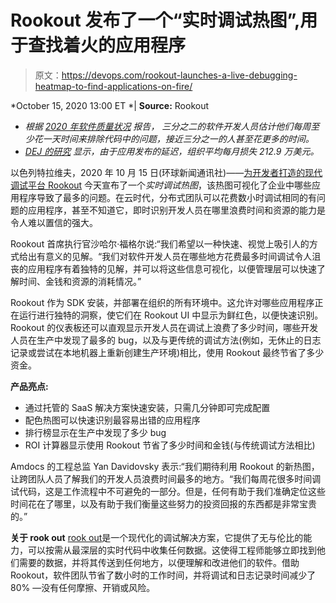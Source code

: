 # Rookout 发布了一个“实时调试热图”,用于查找着火的应用程序

> 原文：<https://devops.com/rookout-launches-a-live-debugging-heatmap-to-find-applications-on-fire/>

*<time datetime="2020-10-15T17:00:00Z">October 15, 2020 13:00 ET</time> *| **Source:** Rookout

*   *根据* [*2020 年软件质量状况*](https://www.globenewswire.com/Tracker?data=2IiWMY15mgLm4I4bCTXaY9QuwpsMMufisiIui8v5_uo3F3vU1RPU6LQ52uBSGUoWuYuNxosll6LZhntFqHFvO9p8e6m2OlMXCdmURWdc0xyKFC3IZgoAgb-39fr6_L1KXT-FtciMVxNHnee5zgTCNf97zcQEf8x5x2eT_iu3Va4EjU84yzF4SqMfMP96mkqaFnqytNbHdwl-LQe_ZXDI8g==) *报告，* *三分之二的软件开发人员估计他们每周至少花一天时间来排除代码中的问题，接近三分之一的人甚至花更多的时间。*
*   [*DEJ 的研究*](https://www.globenewswire.com/Tracker?data=2IiWMY15mgLm4I4bCTXaY8R7BnIna61hrQt9jv4GcmE-GTuX30EoaXaP9n70f6nCRVzv5d1FfVyue0u3PtFvyGfMniX7UJibH5NNmdwi8APXb9agW7pvqvoBcknPpeH6Mqe53LqMiCaYB1yFQJNATrMVuTCjVN7Ngpae3AnMHcVPXQ6swUOuIvTdnuAi79fhUO9IMWou2klAFYbQ03ISamwgDub0uDxaPyl_a9w9aOg=) *显示，由于应用发布的延迟，组织平均每月损失 212.9 万美元。*

以色列特拉维夫，2020 年 10 月 15 日(环球新闻通讯社)——[为开发者打造的现代调试平台 Rookout](https://www.globenewswire.com/Tracker?data=Af5sYUfyT929cMEca8qxmM3WR5x6LahLTZhJdq0OWkz6I6YPirAs6T3OfpA7T-u4QMoQEwfljjW_bS6pLDoRGg==) 今天宣布了一个*实时调试热图*，该热图可视化了企业中哪些应用程序导致了最多的问题。在云时代，分布式团队可以花费数小时调试相同的有问题的应用程序，甚至不知道它，即时识别开发人员在哪里浪费时间和资源的能力是令人难以置信的强大。

Rookout 首席执行官沙哈尔·福格尔说:“我们希望以一种快速、视觉上吸引人的方式给出有意义的见解。“我们对软件开发人员在哪些地方花费最多时间调试令人沮丧的应用程序有着独特的见解，并可以将这些信息可视化，以便管理层可以快速了解时间、金钱和资源的消耗情况。”

Rookout 作为 SDK 安装，并部署在组织的所有环境中。这允许对哪些应用程序正在运行进行独特的洞察，使它们在 Rookout UI 中显示为鲜红色，以便快速识别。Rookout 的仪表板还可以直观显示开发人员在调试上浪费了多少时间，哪些开发人员在生产中发现了最多的 bug，以及与更传统的调试方法(例如，无休止的日志记录或尝试在本地机器上重新创建生产环境)相比，使用 Rookout 最终节省了多少资金。

**产品亮点:**

*   通过托管的 SaaS 解决方案快速安装，只需几分钟即可完成配置
*   配色热图可以快速识别最容易出错的应用程序
*   排行榜显示在生产中发现了多少 bug
*   ROI 计算器显示使用 Rookout 节省了多少时间和金钱(与传统调试方法相比)

Amdocs 的工程总监 Yan Davidovsky 表示:“我们期待利用 Rookout 的新热图，让跨团队人员了解我们的开发人员浪费时间最多的地方。“我们每周花很多时间调试代码，这是工作流程中不可避免的一部分。但是，任何有助于我们准确定位这些时间花在了哪里，以及有助于我们衡量这些努力的投资回报的东西都是非常宝贵的。”

**关于 rook out**
[rook out](https://www.globenewswire.com/Tracker?data=Af5sYUfyT929cMEca8qxmFdS7ESx3_SWFqi7_k9F6aMEvVf2pBYBoO277drhirGIO9_JtmAb652fiali8T_sKg==)是一个现代化的调试解决方案，它提供了无与伦比的能力，可以按需从最深层的实时代码中收集任何数据。这使得工程师能够立即找到他们需要的数据，并将其传送到任何地方，以便理解和改进他们的软件。借助 Rookout，软件团队节省了数小时的工作时间，并将调试和日志记录时间减少了 80% —没有任何摩擦、开销或风险。